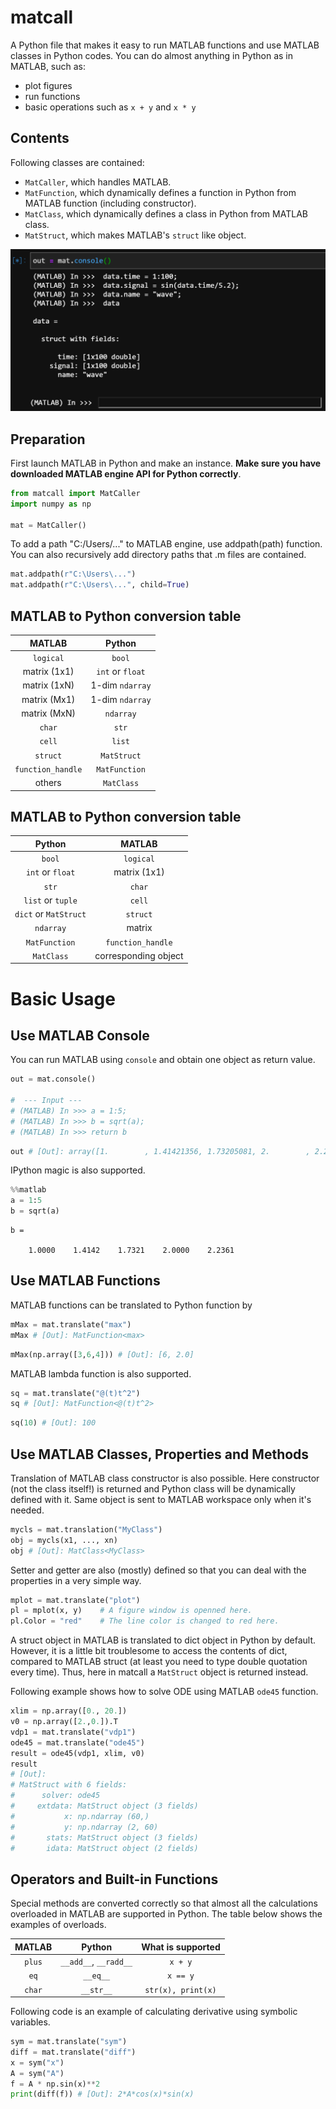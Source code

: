 # matcall
A Python file that makes it easy to run MATLAB functions and use MATLAB classes in Python codes. You can do almost anything in Python as in MATLAB, such as:

- plot figures
- run functions
- basic operations such as `x + y` and `x * y`

## Contents

Following classes are contained:

- `MatCaller`, which handles MATLAB.
- `MatFunction`, which dynamically defines a function in Python from MATLAB function (including constructor).
- `MatClass`, which dynamically defines a class in Python from MATLAB class.
- `MatStruct`, which makes MATLAB's `struct` like object.

<img src="images/example.png" width="600">

## Preparation

First launch MATLAB in Python and make an instance. **Make sure you have downloaded MATLAB engine API for Python correctly**.

```python
from matcall import MatCaller
import numpy as np

mat = MatCaller()
```

To add a path "C:/Users/..." to MATLAB engine, use addpath(path) function. You can also recursively add directory paths that .m files are contained.

```python
mat.addpath(r"C:\Users\...")
mat.addpath(r"C:\Users\...", child=True)
```
## MATLAB to Python conversion table

|MATLAB|Python|
|:----:|:----:|
|`logical`|`bool`|
|matrix (1x1)|`int` or `float`|
|matrix (1xN)|1-dim `ndarray`|
|matrix (Mx1)|1-dim `ndarray`|
|matrix (MxN)|`ndarray`|
|`char`|`str`|
|`cell`|`list`|
|`struct`|`MatStruct`|
|`function_handle`|`MatFunction`|
|others|`MatClass`|

## MATLAB to Python conversion table

|Python|MATLAB|
|:----:|:----:|
|`bool`|`logical`|
|`int` or `float`|matrix (1x1)|
|`str`|`char`|
|`list` or `tuple`|`cell`|
|`dict` or `MatStruct`|`struct`|
|`ndarray`|matrix|
|`MatFunction`|`function_handle`|
|`MatClass`|corresponding object|

# Basic Usage

## Use MATLAB Console

You can run MATLAB using `console` and obtain one object as return value.

```python
out = mat.console()

#  --- Input ---
# (MATLAB) In >>> a = 1:5;
# (MATLAB) In >>> b = sqrt(a);
# (MATLAB) In >>> return b
```
```python
out # [Out]: array([1.        , 1.41421356, 1.73205081, 2.        , 2.23606798])
```

IPython magic is also supported.

```python
%%matlab
a = 1:5
b = sqrt(a)
```
```
b =

    1.0000    1.4142    1.7321    2.0000    2.2361
```


## Use MATLAB Functions

MATLAB functions can be translated to Python function by

```python
mMax = mat.translate("max")
mMax # [Out]: MatFunction<max>
```
```python
mMax(np.array([3,6,4])) # [Out]: [6, 2.0]
```

MATLAB lambda function is also supported.
```python
sq = mat.translate("@(t)t^2")
sq # [Out]: MatFunction<@(t)t^2>
```
```python
sq(10) # [Out]: 100
```

## Use MATLAB Classes, Properties and Methods

Translation of MATLAB class constructor is also possible. Here constructor (not the class itself!) is returned and Python class will be dynamically defined with it. Same object
is sent to MATLAB workspace only when it's needed.

```python
mycls = mat.translation("MyClass")
obj = mycls(x1, ..., xn)
obj # [Out]: MatClass<MyClass>
```

Setter and getter are also (mostly) defined so that you can deal with the properties in a very simple way.

```python
mplot = mat.translate("plot")
pl = mplot(x, y)    # A figure window is openned here.
pl.Color = "red"    # The line color is changed to red here.
```

A struct object in MATLAB is translated to dict object in Python by default. However, it is a little bit troublesome to access the contents of dict, compared to MATLAB struct (at least you need to type double quotation every time). Thus, here in matcall a `MatStruct` object is returned instead.

Following example shows how to solve ODE using MATLAB `ode45` function.

```python
xlim = np.array([0., 20.])
v0 = np.array([2.,0.]).T
vdp1 = mat.translate("vdp1")
ode45 = mat.translate("ode45")
result = ode45(vdp1, xlim, v0)
result
# [Out]:
# MatStruct with 6 fields:
#      solver: ode45
#     extdata: MatStruct object (3 fields)
#           x: np.ndarray (60,)
#           y: np.ndarray (2, 60)
#       stats: MatStruct object (3 fields)
#       idata: MatStruct object (2 fields)
```


## Operators and Built-in Functions

Special methods are converted correctly so that almost all the calculations overloaded in MATLAB are supported in Python. The table below shows the examples of overloads.

|MATLAB|Python|What is supported|
|:----:|:----:|:---------------:|
|`plus`|`__add__`, `__radd__`| `x + y`|
|`eq`|`__eq__`|`x == y`|
|`char`|`__str__`|`str(x), print(x)`|

Following code is an example of calculating derivative using symbolic variables.

```python
sym = mat.translate("sym")
diff = mat.translate("diff")
x = sym("x")
A = sym("A")
f = A * np.sin(x)**2
print(diff(f)) # [Out]: 2*A*cos(x)*sin(x)
```
